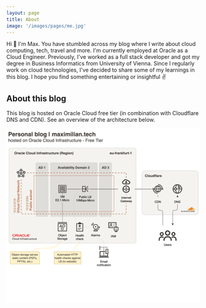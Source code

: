 ```yaml
---
layout: page
title: About
image: '/images/pages/me.jpg'
---
```



Hi 👋 I'm Max. You have stumbled across my blog where I write about cloud computing, tech, travel and more. I'm currently employed at Oracle as a Cloud Engineer. Previously, I've worked as a full stack developer and got my degree in Business Informatics from University of Vienna. Since I regularly work on cloud technologies, I've decided to share some of my learnings in this blog. I hope you find something entertaining or insightful ✌️

## About this blog

This blog is hosted on Oracle Cloud free tier (in combination with Cloudflare DNS and CDN). See an overview of the architecture below.

![](/images/pages/personal-blog-architecture.png)